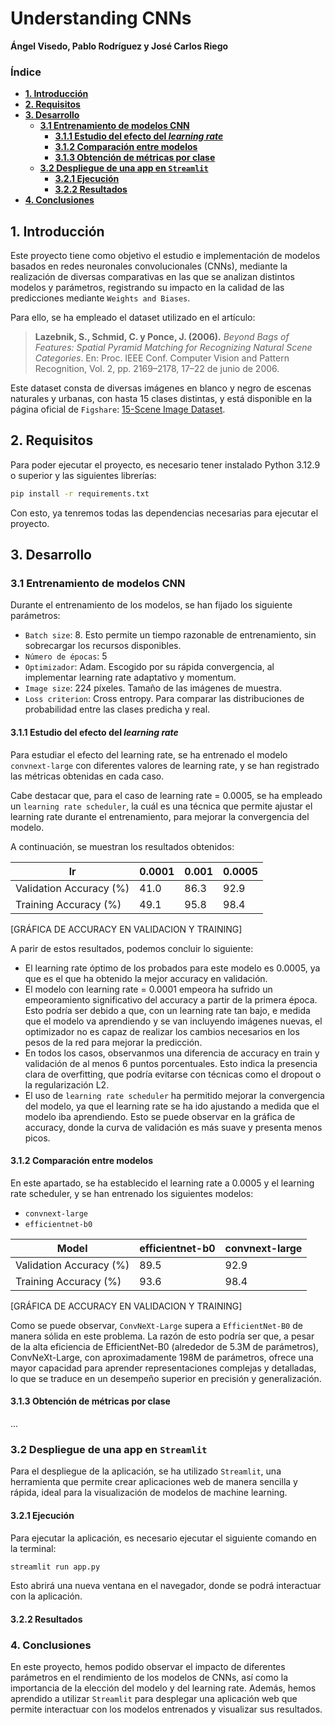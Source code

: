 # **Understanding CNNs**

**Ángel Visedo, Pablo Rodríguez y José Carlos Riego**

### **Índice**

- [**1. Introducción**](#1-Introduccion)
- [**2. Requisitos**](#2-requisitos)
- [**3. Desarrollo**](#3-desarrollo-del-proyecto)
  - [**3.1 Entrenamiento de modelos CNN**](#31-entrenamiento-de-modelos)
    - [**3.1.1 Estudio del efecto del _learning rate_**](#311-estudio-del-efecto-del-learning-rate)
    - [**3.1.2 Comparación entre modelos**](#312-comparacion-entre-modelos)
    - [**3.1.3 Obtención de métricas por clase**](#313-obtencion-de-metricas-por-clase)
  - [**3.2 Despliegue de una app en `Streamlit`**](#32-despliegue-de-una-app-en-streamlit)
    - [**3.2.1 Ejecución**](#321-ejecucion)
    - [**3.2.2 Resultados**](#322-resultados)
- [**4. Conclusiones**](#4-conclusiones)

## **1. Introducción**

Este proyecto tiene como objetivo el estudio e implementación de modelos basados en redes neuronales convolucionales (CNNs), mediante la realización de diversas comparativas en las que se analizan distintos modelos y parámetros, registrando su impacto en la calidad de las predicciones mediante `Weights and Biases`.

Para ello, se ha empleado el dataset utilizado en el artículo:

> **Lazebnik, S., Schmid, C. y Ponce, J. (2006).** _Beyond Bags of Features: Spatial Pyramid Matching for Recognizing Natural Scene Categories_. En: Proc. IEEE Conf. Computer Vision and Pattern Recognition, Vol. 2, pp. 2169–2178, 17–22 de junio de 2006.

Este dataset consta de diversas imágenes en blanco y negro de escenas naturales y urbanas, con hasta 15 clases distintas, y está disponible en la página oficial de `Figshare`: [15-Scene Image Dataset](https://figshare.com/articles/dataset/15-Scene_Image_Dataset/7007177).

## **2. Requisitos**

Para poder ejecutar el proyecto, es necesario tener instalado Python 3.12.9 o superior y las siguientes librerías:

```bash
pip install -r requirements.txt
```

Con esto, ya tenremos todas las dependencias necesarias para ejecutar el proyecto.

## **3. Desarrollo**

### **3.1 Entrenamiento de modelos CNN**

Durante el entrenamiento de los modelos, se han fijado los siguiente parámetros:

- `Batch size`: 8. Esto permite un tiempo razonable de entrenamiento, sin sobrecargar los recursos disponibles.
- `Número de épocas`: 5
- `Optimizador`: Adam. Escogido por su rápida convergencia, al implementar learning rate adaptativo y momentum.
- `Image size`: 224 píxeles. Tamaño de las imágenes de muestra.
- `Loss criterion`: Cross entropy. Para comparar las distribuciones de probabilidad entre las clases predicha y real.

#### **3.1.1 Estudio del efecto del _learning rate_**

Para estudiar el efecto del learning rate, se ha entrenado el modelo `convnext-large` con diferentes valores de learning rate, y se han registrado las métricas obtenidas en cada caso.

Cabe destacar que, para el caso de learning rate = 0.0005, se ha empleado un `learning rate scheduler`, la cuál es una técnica que permite ajustar el learning rate durante el entrenamiento, para mejorar la convergencia del modelo.

A continuación, se muestran los resultados obtenidos:

| lr                      | 0.0001 | 0.001 | 0.0005 |
| ----------------------- | ------ | ----- | ------ |
| Validation Accuracy (%) | 41.0   | 86.3  | 92.9   |
| Training Accuracy (%)   | 49.1   | 95.8  | 98.4   |

[GRÁFICA DE ACCURACY EN VALIDACION Y TRAINING]

A parir de estos resultados, podemos concluir lo siguiente:

- El learning rate óptimo de los probados para este modelo es 0.0005, ya que es el que ha obtenido la mejor accuracy en validación.
- El modelo con learning rate = 0.0001 empeora ha sufrido un empeoramiento significativo del accuracy a partir de la primera época. Esto podría ser debido a que, con un learning rate tan bajo, e medida que el modelo va aprendiendo y se van incluyendo imágenes nuevas, el optimizador no es capaz de realizar los cambios necesarios en los pesos de la red para mejorar la predicción.
- En todos los casos, observanmos una diferencia de accuracy en train y validación de al menos 6 puntos porcentuales. Esto indica la presencia clara de overfitting, que podría evitarse con técnicas como el dropout o la regularización L2.
- El uso de `learning rate scheduler` ha permitido mejorar la convergencia del modelo, ya que el learning rate se ha ido ajustando a medida que el modelo iba aprendiendo. Esto se puede observar en la gráfica de accuracy, donde la curva de validación es más suave y presenta menos picos.

#### **3.1.2 Comparación entre modelos**

En este apartado, se ha establecido el learning rate a 0.0005 y el learning rate scheduler, y se han entrenado los siguientes modelos:

- `convnext-large`
- `efficientnet-b0`

| Model                   | efficientnet-b0 | convnext-large |
| ----------------------- | --------------- | -------------- |
| Validation Accuracy (%) | 89.5            | 92.9           |
| Training Accuracy (%)   | 93.6            | 98.4           |

[GRÁFICA DE ACCURACY EN VALIDACION Y TRAINING]

Como se puede observar, `ConvNeXt-Large` supera a `EfficientNet-B0` de manera sólida en este problema. La razón de esto podría ser que, a pesar de la alta eficiencia de EfficientNet-B0 (alrededor de 5.3M de parámetros), ConvNeXt-Large, con aproximadamente 198M de parámetros, ofrece una mayor capacidad para aprender representaciones complejas y detalladas, lo que se traduce en un desempeño superior en precisión y generalización.

#### **3.1.3 Obtención de métricas por clase**

...

### **3.2 Despliegue de una app en `Streamlit`**

Para el despliegue de la aplicación, se ha utilizado `Streamlit`, una herramienta que permite crear aplicaciones web de manera sencilla y rápida, ideal para la visualización de modelos de machine learning.

#### **3.2.1 Ejecución**

Para ejecutar la aplicación, es necesario ejecutar el siguiente comando en la terminal:

```bash
streamlit run app.py
```

Esto abrirá una nueva ventana en el navegador, donde se podrá interactuar con la aplicación.

#### **3.2.2 Resultados**

### **4. Conclusiones**

En este proyecto, hemos podido observar el impacto de diferentes parámetros en el rendimiento de los modelos de CNNs, así como la importancia de la elección del modelo y del learning rate. Además, hemos aprendido a utilizar `Streamlit` para desplegar una aplicación web que permite interactuar con los modelos entrenados y visualizar sus resultados.
